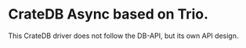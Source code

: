 # CrateDB Async based on Trio.

This CrateDB driver does not follow the DB-API, but its own API design.
